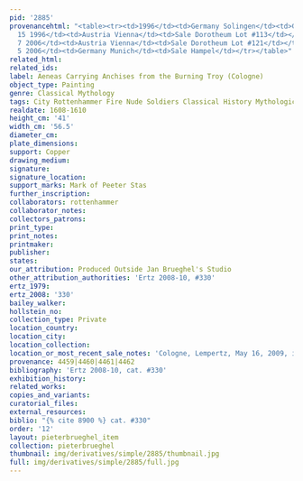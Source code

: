 ```yaml
---
pid: '2885'
provenancehtml: "<table><tr><td>1996</td><td>Germany Solingen</td><td>Gallery Müllenmeister</td></tr><tr><td>Oct
  15 1996</td><td>Austria Vienna</td><td>Sale Dorotheum Lot #113</td></tr><tr><td>Apr
  7 2006</td><td>Austria Vienna</td><td>Sale Dorotheum Lot #121</td></tr><tr><td>Sep
  5 2006</td><td>Germany Munich</td><td>Sale Hampel</td></tr></table>"
related_html:
related_ids:
label: Aeneas Carrying Anchises from the Burning Troy (Cologne)
object_type: Painting
genre: Classical Mythology
tags: City Rottenhammer Fire Nude Soldiers Classical History Mythological Armor
realdate: 1608-1610
height_cm: '41'
width_cm: '56.5'
diameter_cm:
plate_dimensions:
support: Copper
drawing_medium:
signature:
signature_location:
support_marks: Mark of Peeter Stas
further_inscription:
collaborators: rottenhammer
collaborator_notes:
collectors_patrons:
print_type:
print_notes:
printmaker:
publisher:
states:
our_attribution: Produced Outside Jan Brueghel's Studio
other_attribution_authorities: 'Ertz 2008-10, #330'
ertz_1979:
ertz_2008: '330'
bailey_walker:
hollstein_no:
collection_type: Private
location_country:
location_city:
location_collection:
location_or_most_recent_sale_notes: 'Cologne, Lempertz, May 16, 2009, inv. #1025'
provenance: 4459|4460|4461|4462
bibliography: 'Ertz 2008-10, cat. #330'
exhibition_history:
related_works:
copies_and_variants:
curatorial_files:
external_resources:
biblio: "{% cite 8900 %} cat. #330"
order: '12'
layout: pieterbrueghel_item
collection: pieterbrueghel
thumbnail: img/derivatives/simple/2885/thumbnail.jpg
full: img/derivatives/simple/2885/full.jpg
---
```

